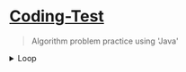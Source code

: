 # [Coding-Test](https://github.com/leeheefull/Algorithms/tree/master/CodingTest)

> Algorithm problem practice using 'Java'

<details>
  <summary>Loop</summary>
  
  ---
  ##### [Pyramid](https://github.com/leeheefull/Algorithms/tree/master/CodingTest/src/loop/Pyramid.java)
  ---
</details>